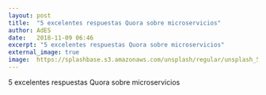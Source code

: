 ```yaml
---
layout: post
title:  "5 excelentes respuestas Quora sobre microservicios"
author: AdES
date:   2018-11-09 06:46
excerpt: "5 excelentes respuestas Quora sobre microservicios"
external_image: true
image:  https://splashbase.s3.amazonaws.com/unsplash/regular/unsplash_5243a2eb2bc02_1.JPG%3Ffit%3Dcrop%26fm%3Djpg%26h%3D625%26q%3D75%26w%3D950
---
```

5 excelentes respuestas Quora sobre microservicios